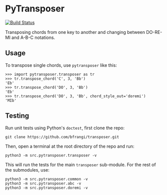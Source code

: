 PyTransposer 
==========

[![Build Status](https://github.com/bfrangi/transposer/workflows/CI/badge.svg)](https://github.com/bfrangi/transposer/actions?query=workflow%3ACI)

Transposing chords from one key to another and changing between DO-RE-MI and A-B-C notations.


## Usage

To transpose single chords, use `pytransposer` like this:

    >>> import pytransposer.transposer as tr
    >>> tr.transpose_chord('C', 3, 'Bb')
    'Eb'
    >>> tr.transpose_chord('DO', 3, 'Bb')
    'Eb'
    >>> tr.transpose_chord('DO', 3, 'Bb', chord_style_out='doremi')
    'MIb'


## Testing

Run unit tests using Python's `doctest`, first clone the repo:

    git clone https://github.com/bfrangi/transposer.git

Then, open a terminal at the root directory of the repo and run:

    python3 -m src.pytransposer.transposer -v  

This will run the tests for the main `transposer` sub-module. For the rest of the submodules, use:

    python3 -m src.pytransposer.common -v  
    python3 -m src.pytransposer.abc -v  
    python3 -m src.pytransposer.doremi -v  
